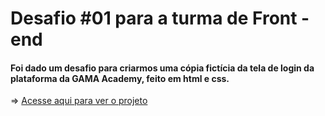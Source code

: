 # Desafio #01 para a turma de Front - end 



#### Foi dado um desafio para criarmos uma cópia fictícia da tela de login da plataforma da GAMA Academy, feito em html e css.



=> [Acesse aqui para ver o projeto](https://devlobao84.github.io/tela-login-gama/)
